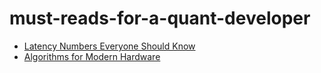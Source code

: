 # must-reads-for-a-quant-developer

- [Latency Numbers Everyone Should Know](https://static.googleusercontent.com/media/sre.google/en//static/pdf/rule-of-thumb-latency-numbers-letter.pdf)
-  [Algorithms for Modern Hardware](https://en.algorithmica.org/hpc/) 
